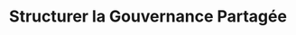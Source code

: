 ---
tags: cards
cardOrder: order:5;
wrapColor: yellow_wrap
title: Structurer la Gouvernance Partagée
image: /img/gouvernance.png
imgClass: img_x_fit
altImage: Gouvernance Partagée
jqueryClass: gouvernance
bgColor:  bg_yellow
backTitleColor: blue
textColor: blue
description: ["Accompagner les modèles de gouvernance au sein du Monde Associatif et d’organisations"]
descriptionListItem: ["Structuration de l’organisation","Clarification des rôles", "Formalisation des pratiques","Création d’outils sur mesure"]
buttonBack: card_btn_back
---